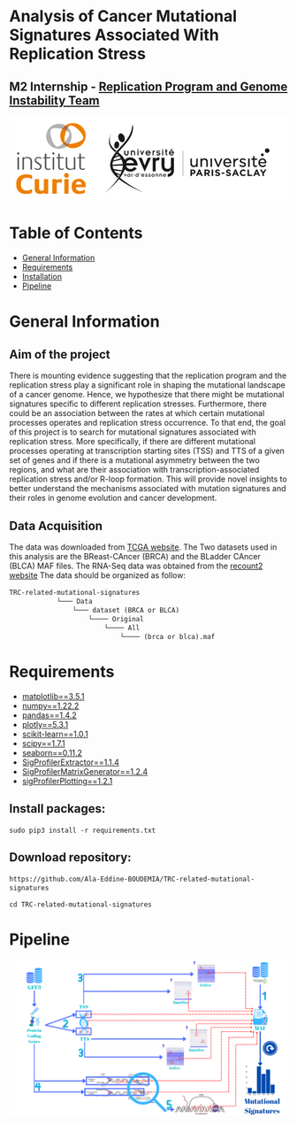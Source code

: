 # Analysis of Cancer Mutational Signatures Associated With Replication Stress

## M2 Internship - [Replication Program and Genome Instability Team](https://institut-curie.org/team/chen)

![Solid visualization](ReadMe_Images/Logos.png)

# Table of Contents

* [General Information](#General-Information)
* [Requirements](#Requirements)
* [Installation](#Installation)
* [Pipeline](#Pipeline)

# General Information

## Aim of the project

There is mounting evidence suggesting that the replication program and the replication stress play a significant role in shaping the mutational landscape of a cancer genome. Hence, we hypothesize that there might be mutational signatures specific to different replication stresses. Furthermore, there could be an association between the rates at which certain mutational processes operates and replication stress occurrence. To that end, the goal of this project is to search for mutational signatures associated with replication stress. More specifically, if there are different mutational processes operating at transcription starting sites (TSS) and TTS of a given set of genes and if there is a mutational asymmetry between the two regions, and what are their association with transcription-associated replication stress and/or R-loop formation. This will provide novel insights to better understand the mechanisms associated with mutation signatures and their roles in genome evolution and cancer development.  

## Data Acquisition

The data was downloaded from [TCGA website](https://portal.gdc.cancer.gov/).
The Two datasets used in this analysis are the BReast-CAncer (BRCA) and the BLadder CAncer (BLCA) MAF files.
The RNA-Seq data was obtained from the [recount2 website](https://jhubiostatistics.shinyapps.io/recount/)
The data should be organized as follow:

    TRC-related-mutational-signatures
				└─── Data
					└─── dataset (BRCA or BLCA) 				
						└──── Original 
							└──── All
								└──── (brca or blca).maf

# Requirements

- [matplotlib==3.5.1](https://matplotlib.org/)
- [numpy==1.22.2](https://numpy.org/)
- [pandas==1.4.2](https://pandas.pydata.org/)
- [plotly==5.3.1](https://plotly.com/)
- [scikit-learn==1.0.1](https://scikit-learn.org/)
- [scipy==1.7.1](https://scipy.org/)
- [seaborn==0.11.2](https://seaborn.pydata.org/)
- [SigProfilerExtractor==1.1.4](https://osf.io/t6j7u/wiki/home/)
- [SigProfilerMatrixGenerator==1.2.4](https://osf.io/s93d5/wiki/home/)
- [sigProfilerPlotting==1.2.1](https://osf.io/2aj6t/wiki/home/)

## Install packages:


```
sudo pip3 install -r requirements.txt
```


## Download repository:

```
https://github.com/Ala-Eddine-BOUDEMIA/TRC-related-mutational-signatures
```


```
cd TRC-related-mutational-signatures
```

# Pipeline

![Solid visualization](ReadMe_Images/Pipeline.png)
